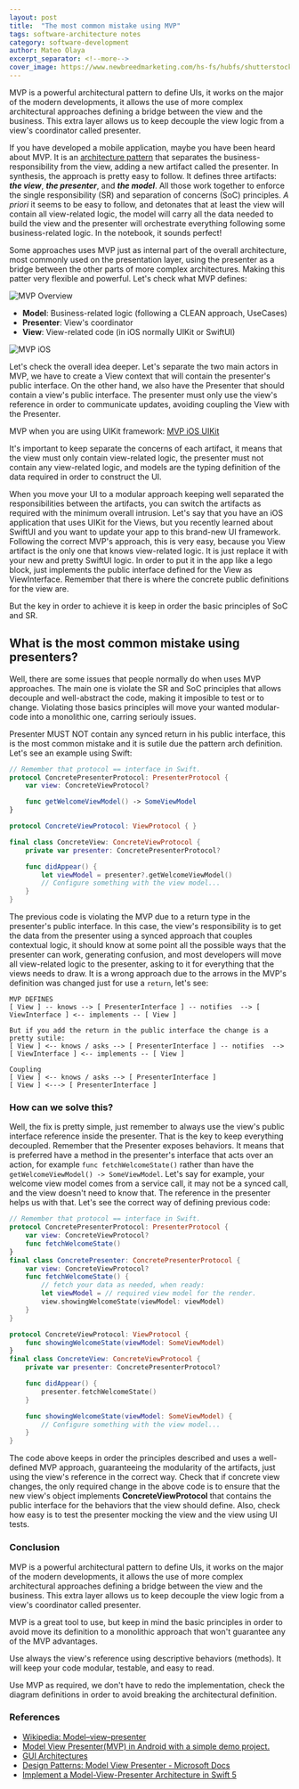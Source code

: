 ```yaml
---
layout: post
title:  "The most common mistake using MVP"
tags: software-architecture notes
category: software-development
author: Mateo Olaya
excerpt_separator: <!--more-->
cover_image: https://www.newbreedmarketing.com/hs-fs/hubfs/shutterstock_595643366.jpg?width=2500&name=shutterstock_595643366.jpg
---
```


MVP is a powerful architectural pattern to define UIs, it works on the major of the modern developments, it allows the use of more complex architectural approaches defining a bridge between the view and the business. This extra layer allows us to keep decouple the view logic from a view's coordinator called presenter.

<!--more-->

If you have developed a mobile application, maybe you have been heard about MVP. It is an [architecture pattern](https://en.wikipedia.org/wiki/Architectural_pattern) that separates the business-responsibility from the view, adding a new artifact called the presenter. In synthesis, the approach is pretty easy to follow. It defines three artifacts: ***the view***, ***the presenter***, and ***the model***. All those work together to enforce the single responsibility (SR) and separation of concerns (SoC) principles. *A priori* it seems to be easy to follow, and detonates that at least the view will contain all view-related logic, the model will carry all the data needed to build the view and the presenter will orchestrate everything following some business-related logic. In the notebook, it sounds perfect!

Some approaches uses MVP just as internal part of the overall architecture, most commonly used on the presentation layer, using the presenter as a bridge between the other parts of more complex architectures. Making this patter very flexible and powerful. Let's check what MVP defines: 

![MVP Overview](https://upload.wikimedia.org/wikipedia/commons/d/dc/Model_View_Presenter_GUI_Design_Pattern.png)

 - **Model**: Business-related logic (following a CLEAN approach, UseCases)
 - **Presenter**: View's coordinator
 - **View**: View-related code (in iOS normally UIKit or SwiftUI)

![MVP iOS](https://miro.medium.com/max/2800/1*j95UZOgvPFdWVqDCbn8o2A.png)

Let's check the overall idea deeper. Let's separate the two main actors in MVP, we have to create a View context that will contain the presenter's public interface. On the other hand, we also have the Presenter that should contain a view's public interface. The presenter must only use the view's reference in order to communicate updates, avoiding coupling the View with the Presenter.

MVP when you are using UIKit framework:
[MVP iOS UIKit](https://encrypted-tbn0.gstatic.com/images?q=tbn%3AANd9GcTerIF1YyBCKFuMAiCJZ8YYn9VJy8aFwYiJTQ&usqp=CAU)

It's important to keep separate the concerns of each artifact, it means that the view must only contain view-related logic, the presenter must not contain any view-related logic, and models are the typing definition of the data required in order to construct the UI. 

When you move your UI to a modular approach keeping well separated the responsibilities between the artifacts, you can switch the artifacts as required with the minimum overall intrusion. Let's say that you have an iOS application that uses UIKit for the Views, but you recently learned about SwiftUI and you want to update your app to this brand-new UI framework. Following the correct MVP's approach, this is very easy, because you View artifact is the only one that knows view-related logic. It is just replace it with your new and pretty SwiftUI logic. In order to put it in the app like a lego block, just implements the public interface defined for the View as ViewInterface. Remember that there is where the concrete public definitions for the view are.

But the key in order to achieve it is keep in order the basic principles of SoC and SR.

## What is the most common mistake using presenters?

Well, there are some issues that people normally do when uses MVP approaches. The main one is violate the SR and SoC principles that allows decouple and well-abstract the code, making it imposible to test or to change. Violating those basics principles will move your wanted modular-code into a monolithic one, carring seriouly issues.

Presenter MUST NOT contain any synced return in his public interface, this is the most common mistake and it is sutile due the pattern arch definition. Let's see an example using Swift:

```swift
// Remember that protocol == interface in Swift.
protocol ConcretePresenterProtocol: PresenterProtocol {
    var view: ConcreteViewProtocol?

    func getWelcomeViewModel() -> SomeViewModel
}

protocol ConcreteViewProtocol: ViewProtocol { }

final class ConcreteView: ConcreteViewProtocol {
    private var presenter: ConcretePresenterProtocol?

    func didAppear() {
        let viewModel = presenter?.getWelcomeViewModel()
        // Configure something with the view model...
    }
}
```

The previous code is violating the MVP due to a return type in the presenter's public interface. In this case, the view's responsibility is to get the data from the presenter using a synced approach that couples contextual logic, it should know at some point all the possible ways that the presenter can work, generating confusion, and most developers will move all view-related logic to the presenter, asking to it for everything that the views needs to draw. It is a wrong approach due to the arrows in the MVP's definition was changed just for use a `return`, let's see:

```
MVP DEFINES 
[ View ] -- knows --> [ PresenterInterface ] -- notifies  --> [ ViewInterface ] <-- implements -- [ View ]

But if you add the return in the public interface the change is a pretty sutile:
[ View ] <-- knows / asks --> [ PresenterInterface ] -- notifies  --> [ ViewInterface ] <-- implements -- [ View ]

Coupling 
[ View ] <-- knows / asks --> [ PresenterInterface ]
[ View ] <---> [ PresenterInterface ]
```

### How can we solve this? 
Well, the fix is pretty simple, just remember to always use the view's public interface reference inside the presenter. That is the key to keep everything decoupled. Remember that the Presenter exposes behaviors. It means that is preferred have a method in the presenter's interface that acts over an action, for example `func fetchWelcomeState()` rather than have the `getWelcomeViewModel() -> SomeViewModel`. Let's say for example, your welcome view model comes from a service call, it may not be a synced call, and the view doesn't need to know that. The reference in the presenter helps us with that. Let's see the correct way of defining previous code: 

```swift
// Remember that protocol == interface in Swift.
protocol ConcretePresenterProtocol: PresenterProtocol {
    var view: ConcreteViewProtocol?
    func fetchWelcomeState()
}
final class ConcretePresenter: ConcretePresenterProtocol { 
    var view: ConcreteViewProtocol?
    func fetchWelcomeState() {
        // fetch your data as needed, when ready:
        let viewModel = // required view model for the render.
        view.showingWelcomeState(viewModel: viewModel)
    }
}

protocol ConcreteViewProtocol: ViewProtocol {
    func showingWelcomeState(viewModel: SomeViewModel)
}
final class ConcreteView: ConcreteViewProtocol {
    private var presenter: ConcretePresenterProtocol?

    func didAppear() {
        presenter.fetchWelcomeState()
    }

    func showingWelcomeState(viewModel: SomeViewModel) {
        // Configure something with the view model...
    }
}
```
The code above keeps in order the principles described and uses a well-defined MVP approach, guaranteeing the modularity of the artifacts, just using the view's reference in the correct way. Check that if concrete view changes, the only required change in the above code is to ensure that the new view's object implements **ConcreteViewProtocol** that contains the public interface for the behaviors that the view should define. Also, check how easy is to test the presenter mocking the view and the view using UI tests.

### Conclusion 

MVP is a powerful architectural pattern to define UIs, it works on the major of the modern developments, it allows the use of more complex architectural approaches defining a bridge between the view and the business. This extra layer allows us to keep decouple the view logic from a view's coordinator called presenter. 

MVP is a great tool to use, but keep in mind the basic principles in order to avoid move its definition to a monolithic approach that won't guarantee any of the MVP advantages. 

Use always the view's reference using descriptive behaviors (methods). It will keep your code modular, testable, and easy to read.

Use MVP as required, we don't have to redo the implementation, check the diagram definitions in order to avoid breaking the architectural definition.

### References

 - [Wikipedia: Model–view–presenter](https://en.wikipedia.org/wiki/Model%E2%80%93view%E2%80%93presenter)
 - [Model View Presenter(MVP) in Android with a simple demo project.](https://medium.com/cr8resume/make-you-hand-dirty-with-mvp-model-view-presenter-eab5b5c16e42)
 - [GUI Architectures](https://martinfowler.com/eaaDev/uiArchs.html)
 - [Design Patterns: Model View Presenter - Microsoft Docs](https://docs.microsoft.com/en-us/archive/msdn-magazine/2006/august/design-patterns-model-view-presenter)
 - [Implement a Model-View-Presenter Architecture in Swift 5](https://medium.com/better-programming/implement-a-model-view-presenter-architecture-in-swift-5-dfa21bbb8e0b)